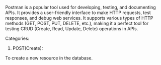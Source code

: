 Postman is a popular tool used for developing, testing, and documenting APIs. It provides a user-friendly interface to make HTTP requests, test responses, and debug web services. It supports various types of HTTP methods (GET, POST, PUT, DELETE, etc.), making it a perfect tool for testing CRUD (Create, Read, Update, Delete) operations in APIs.

Categories:

1.	POST(Create):

To create a new resource in the database.
